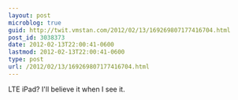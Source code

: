 ```yaml
---
layout: post
microblog: true
guid: http://twit.vmstan.com/2012/02/13/169269807177416704.html
post_id: 3038373
date: 2012-02-13T22:00:41-0600
lastmod: 2012-02-13T22:00:41-0600
type: post
url: /2012/02/13/169269807177416704.html
---
```

LTE iPad? I'll believe it when I see it.

